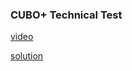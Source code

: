 ### CUBO+ Technical Test

[video](https://drive.google.com/file/d/1pYM8ZAcbw2wogmwlfSJBpVZsiyET8jpK/view?usp=sharing)

[solution](https://github.com/isidrocolocho/cuboplus_tech_test/blob/main/tech_test.py)
